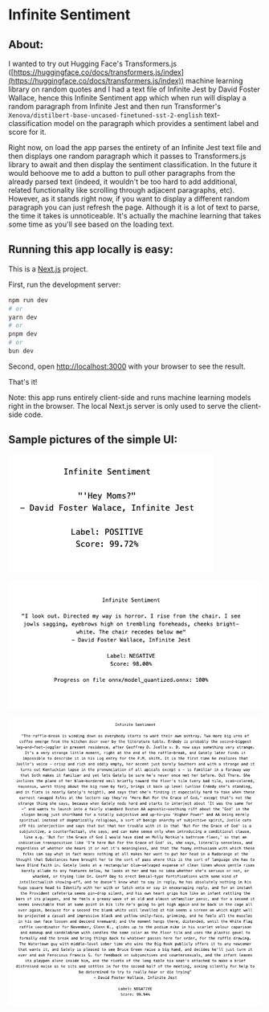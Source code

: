 # Infinite Sentiment

## About:

I wanted to try out Hugging Face's Transformers.js ([https://huggingface.co/docs/transformers.js/index](https://huggingface.co/docs/transformers.js/index)) machine learning library on random quotes and I had a text file of Infinite Jest by David Foster Wallace, hence this Infinite Sentiment app which when run will display a random paragraph from Infinite Jest and then run Transformer's `Xenova/distilbert-base-uncased-finetuned-sst-2-english` text-classification model on the paragraph which provides a sentiment label and score for it.

Right now, on load the app parses the entirety of an Infinite Jest text file and then displays one random paragraph which it passes to Transformers.js library to await and then display the sentiment classification. In the future it would behoove me to add a button to pull other paragraphs from the already parsed text (indeed, it wouldn't be too hard to add additional, related functionality like scrolling through adjacent paragraphs, etc). However, as it stands right now, if you want to display a different random paragraph you can just refresh the page. Although it is a lot of text to parse, the time it takes is unnoticeable. It's actually the machine learning that takes some time as you'll see based on the loading text.  

## Running this app locally is easy:

This is a [Next.js](https://nextjs.org/) project.

First, run the development server:

```bash
npm run dev
# or
yarn dev
# or
pnpm dev
# or
bun dev
```

Second, open [http://localhost:3000](http://localhost:3000) with your browser to see the result.

That's it!

Note: this app runs entirely client-side and runs machine learning models right in the browser. The local Next.js server is only used to serve the client-side code.

## Sample pictures of the simple UI:

![Infinite Sentiment Example 3](InfiniteSentimentEx3.png)

![Infinite Sentiment Example 1](InfiniteSentimentEx1.png)

![Infinite Sentiment Example 2](InfiniteSentimentEx2.png)
